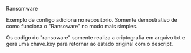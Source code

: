 Ransomware

Exemplo de configo adiciona no repositorio.
Somente demostrativo de como funciona o "Ransoware" no modo mais simples.

Os codigo do "ransoware" somente realiza a criptografia em arquivo txt e gera uma chave.key para retornar ao estado original com o descript.

